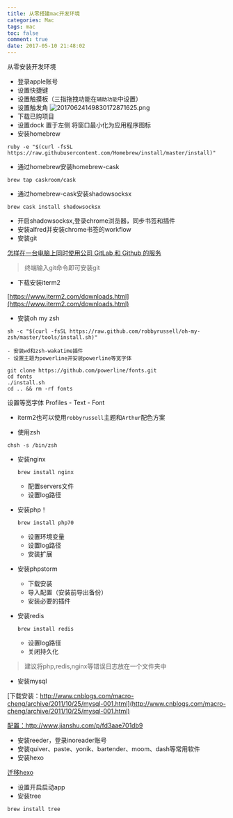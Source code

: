```yaml
---
title: 从零搭建mac开发环境
categories: Mac
tags: mac
toc: false
comment: true
date: 2017-05-10 21:48:02
---
```




从零安装开发环境


<!--more-->

- 登录apple账号
- 设置快捷键
- 设置触摸板（三指拖拽功能在`辅助功能`中设置）
- 设置触发角
![20170624149830172871625.png](http://o9xbyqajf.bkt.clouddn.com/20170624149830172871625.png)
- 下载已购项目
- 设置dock
置于左侧
将窗口最小化为应用程序图标
- 安装homebrew

```
ruby -e "$(curl -fsSL https://raw.githubusercontent.com/Homebrew/install/master/install)"
```
- 通过homebrew安装homebrew-cask

```
brew tap caskroom/cask
```

- 通过homebrew-cask安装shadowsocksx

```
brew cask install shadowsocksx
```

- 开启shadowsocksx,登录chrome浏览器，同步书签和插件
- 安装alfred并安装chrome书签的workflow
- 安装git

[怎样在一台电脑上同时使用公司 GitLab 和 Github 的服务](https://github.com/xirong/my-git/blob/master/use-gitlab-github-together.md)

> 终端输入git命令即可安装git

- 下载安装iterm2

[https://www.iterm2.com/downloads.html](https://www.iterm2.com/downloads.html)


- 安装oh my zsh

```
sh -c "$(curl -fsSL https://raw.github.com/robbyrussell/oh-my-zsh/master/tools/install.sh)"
```

	- 安装wd和zsh-wakatime插件
	- 设置主题为powerline并安装powerline等宽字体

```
git clone https://github.com/powerline/fonts.git
cd fonts
./install.sh
cd .. && rm -rf fonts
```

设置等宽字体
Profiles - Text - Font

- iterm2也可以使用`robbyrussell`主题和`Arthur`配色方案

- 使用zsh

```
chsh -s /bin/zsh
```

- 安装nginx

	```brew install nginx```
	
	- 配置servers文件
	- 设置log路径

- 安装php！

	```brew install php70```
	
	- 设置环境变量
	- 设置log路径
	- 安装扩展
	
- 安装phpstorm
	- 下载安装
	- 导入配置（安装前导出备份） 
	- 安装必要的插件

- 安装redis

	```brew install redis```
	
	- 设置log路径
	- 关闭持久化

> 建议将php,redis,nginx等错误日志放在一个文件夹中

- 安装mysql

[下载安装：http://www.cnblogs.com/macro-cheng/archive/2011/10/25/mysql-001.html](http://www.cnblogs.com/macro-cheng/archive/2011/10/25/mysql-001.html)

[配置：http://www.jianshu.com/p/fd3aae701db9
](http://www.jianshu.com/p/fd3aae701db9
)

- 安装reeder，登录inoreader账号
- 安装quiver、paste、yonik、bartender、moom、dash等常用软件
- 安装hexo

[迁移hexo](https://www.zhihu.com/question/21193762)

- 设置开启启动app
- 安装tree

```
brew install tree
```

